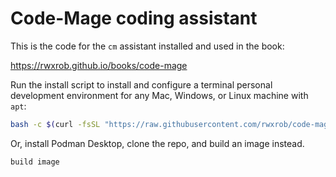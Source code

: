 # Code-Mage coding assistant

This is the code for the `cm` assistant installed and used in the book:

<https://rwxrob.github.io/books/code-mage>

Run the install script to install and configure a terminal personal development environment for any Mac, Windows, or Linux machine with `apt`:

```sh
bash -c $(curl -fsSL "https://raw.githubusercontent.com/rwxrob/code-mage/HEAD/install")
```

Or, install Podman Desktop, clone the repo, and build an image instead.

```sh
build image
```
